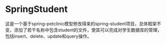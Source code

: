 # SpringStudent
这是一个基于spring-petclinic模型修改得来的spring-student项目，总体框架不变，添加了若干名称中包含student的文件，使其可以完成对学生数据库的管理，包括insert、delete、update和query操作。
